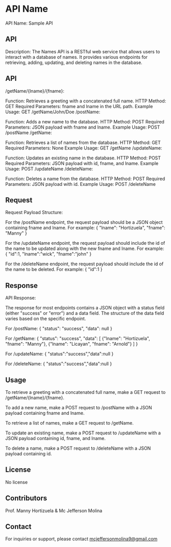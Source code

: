 
# API Name


API Name: Sample API


 


## API

Description: The Names API is a RESTful web service that allows users to interact with a database of names. It provides various endpoints for retrieving, adding, updating, and deleting names in the database.


 


## API
/getName/{lname}/{fname}:

Function: Retrieves a greeting with a concatenated full name.
HTTP Method: GET
Required Parameters: fname and lname in the URL path.
Example Usage: GET /getName/John/Doe
/postName:

Function: Adds a new name to the database.
HTTP Method: POST
Required Parameters: JSON payload with fname and lname.
Example Usage: POST /postName
/getName:

Function: Retrieves a list of names from the database.
HTTP Method: GET
Required Parameters: None
Example Usage: GET /getName
/updateName:

Function: Updates an existing name in the database.
HTTP Method: POST
Required Parameters: JSON payload with id, fname, and lname.
Example Usage: POST /updateName
/deleteName:

Function: Deletes a name from the database.
HTTP Method: POST
Required Parameters: JSON payload with id.
Example Usage: POST /deleteName

 

## Request
Request Payload Structure:

For the /postName endpoint, the request payload should be a JSON object containing fname and lname. 
For example:
{
    "lname": "Hortizuela",
    "fname": "Manny"
}

For the /updateName endpoint, the request payload should include the id of the name to be updated along with the new fname and lname.
For example:
{
  "id":1,
  "lname":"wick",
   "fname":"john"
}

For the /deleteName endpoint, the request payload should include the id of the name to be deleted.
For example:
{
  "id":1
}

 


## Response
API Response:

The response for most endpoints contains a JSON object with a status field (either "success" or "error") and a data field. The structure of the data field varies based on the specific endpoint.

For /postName:
{
    "status": "success",
    "data": null
}

For /getName:
{
    "status": "success",
    "data": [
        {"lname": "Hortizuela", "fname": "Manny"},
        {"lname": "Licayan", "fname": "Arnold"}
    ]
}


For /updateName:
{
         "status":"success","data":null
}

For /deleteName:
{
         "status":"success","data":null
}

 


## Usage
To retrieve a greeting with a concatenated full name, make a GET request to /getName/{lname}/{fname}.

To add a new name, make a POST request to /postName with a JSON payload containing fname and lname.

To retrieve a list of names, make a GET request to /getName.

To update an existing name, make a POST request to /updateName with a JSON payload containing id, fname, and lname.

To delete a name, make a POST request to /deleteName with a JSON payload containing id.

 


## License
No license


 


## Contributors
Prof. Manny Hortizuela & Mc Jefferson Molina


 


## Contact
For inquiries or support, please contact mcjeffersonmolina9@gmail.com
